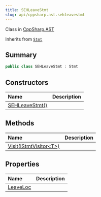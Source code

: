 ```yaml
---
title: SEHLeaveStmt
slug: api/cppsharp.ast.sehleavestmt
---
```

Class in [CppSharp.AST](/api/cppsharp/ast)

Inherits from [`Stmt`](/api/cppsharp/ast/stmt)

## Summary



```csharp
public class SEHLeaveStmt : Stmt
```

## Constructors

|Name|Description|
|:---|:---|
|[SEHLeaveStmt\(\)](/api/cppsharp/ast/sehleavestmt//ctor)||

## Methods

|Name|Description|
|:---|:---|
|[Visit\(IStmtVisitor\<T\>\)](/api/cppsharp/ast/sehleavestmt/visit)||

## Properties

|Name|Description|
|:---|:---|
|[LeaveLoc](/api/cppsharp/ast/sehleavestmt/leaveloc)||

